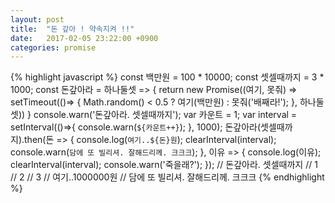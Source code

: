 ```yaml
---
layout: post
title:  "돈 갚아 ! 약속지켜 !!"
date:   2017-02-05 23:22:00 +0900
categories: promise
---
```

{% highlight javascript %}
const 백만원 = 100 * 10000;
const 셋셀때까지 = 3 * 1000;
const 돈갚아라 = 하나둘셋 => {
  return new Promise((여기, 못줘) => setTimeout(()=> {
    Math.random() < 0.5 ? 여기(백만원) : 못줘('배째라!');
  }, 하나둘셋))
}
console.warn('돈갚아라. 셋셀때까지');
var 카운트 = 1;
var interval = setInterval(()=>{
  console.warn(`${카운트++}`);
}, 1000);
돈갚아라(셋셀때까지).then(돈 => {
  console.log(`여기..${돈}원`);
  clearInterval(interval);
  console.warn(`담에 또 빌리셔. 잘해드리께. 크크크`);
}, 이유 => {
  console.log(이유);
  clearInterval(interval);
  console.warn('죽을래?');
});
// 돈갚아라. 셋셀때까지
// 1
// 2
// 3
// 여기..1000000원
// 담에 또 빌리셔. 잘해드리께. 크크크
{% endhighlight %}
